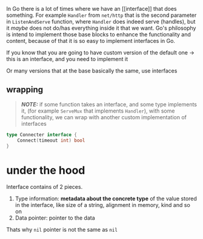 In Go there is a lot of times where we have an [[interface]] that does something.
For example `Handler` from `net/http` that is the second parameter in `ListenAndServe` function, where `Handler` does indeed serve (handles), but it *maybe* does not do/has everything inside it that we want.
Go's philosophy is intend to implement those base blocks to enhance the functionality and content, because of that it is so easy to implement interfaces in Go.  

If you know that you are going to have custom version of the default one -> this is an interface, and you need to implement it

Or many versions that at the base basically the same, use interfaces
## wrapping
> ***NOTE:*** if some function takes an interface, and some type implements it, (for example `ServeMux` that implements `Handler`),  with some functionality, we can wrap with another custom implementation of interfaces

```go
type Connecter interface {
	Connect(timeout int) bool
}
```

# under the hood
Interface contains of 2 pieces.
1. Type information: **metadata about the concrete type** of the value stored in the interface, like size of a string, alignment in memory, kind and so on
2. Data pointer: pointer to the data

Thats why `nil` pointer is not the same as `nil`